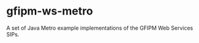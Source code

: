 gfipm-ws-metro
==============

A set of Java Metro example implementations of the GFIPM Web Services SIPs.